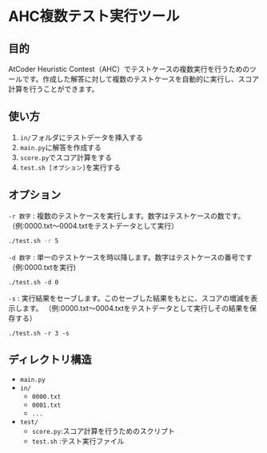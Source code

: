 # AHC複数テスト実行ツール

## 目的
AtCoder Heuristic Contest（AHC）でテストケースの複数実行を行うためのツールです。作成した解答に対して複数のテストケースを自動的に実行し、スコア計算を行うことができます。

## 使い方
1. `in/`フォルダにテストデータを挿入する
2. `main.py`に解答を作成する
3. `score.py`でスコア計算をする
4. `test.sh [オプション]`を実行する

## オプション
`-r 数字` : 複数のテストケースを実行します。数字はテストケースの数です。
（例:0000.txt〜0004.txtをテストデータとして実行）
```zsh
./test.sh -r 5
```

`-d 数字` : 単一のテストケースを時以降します。数字はテストケースの番号です
（例:0000.txtを実行)
```
./test.sh -d 0
```

`-s` : 実行結果をセーブします。このセーブした結果をもとに、スコアの増減を表示します。
（例:0000.txt〜0004.txtをテストデータとして実行しその結果を保存する）
```
./test.sh -r 3 -s
```

## ディレクトリ構造
- `main.py`
- `in/`
    - `0000.txt`
    - `0001.txt`
    - `...`
- `test/`
    - `score.py`:スコア計算を行うためのスクリプト
    - `test.sh` :テスト実行ファイル
